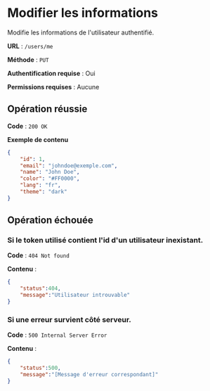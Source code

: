 # Modifier les informations

Modifie les informations de l'utilisateur authentifié.

**URL** : `/users/me`

**Méthode** : `PUT`

**Authentification requise** : Oui

**Permissions requises** : Aucune

## Opération réussie

**Code** : `200 OK`

**Exemple de contenu**

```json
{
    "id": 1,
    "email": "johndoe@exemple.com",
	"name": "John Doe",
	"color": "#FF0000",
	"lang": "fr",
	"theme": "dark"
}
```

## Opération échouée
### Si le token utilisé contient l'id d'un utilisateur inexistant.

**Code** : `404 Not found`

**Contenu** :

```json
{
    "status":404,
    "message":"Utilisateur introuvable"
}
```

### Si une erreur survient côté serveur.

**Code** : `500 Internal Server Error`

**Contenu** :

```json
{
    "status":500,
    "message":"[Message d'erreur correspondant]"
}
```